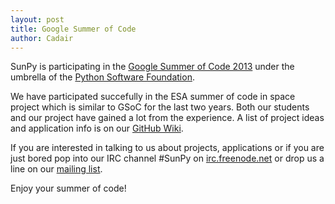 ```yaml
---
layout: post
title: Google Summer of Code
author: Cadair
---
```

SunPy is participating in the [Google Summer of Code 2013](http://http//www.google-melange.com/gsoc/homepage/google/gsoc2013) under the umbrella of the [Python Software Foundation](http://wiki.python.org/moin/SummerOfCode/2013).

We have participated succefully in the ESA summer of code in space project which is similar to GSoC for the last two years. Both our students and our project have gained a lot from the experience. A list of project ideas and application info is on our [GitHub Wiki](https://github.com/sunpy/sunpy/wiki/Google-Summer-of-Code).

If you are interested in talking to us about projects, applications or if you are just bored pop into our IRC channel #SunPy on [irc.freenode.net](http://www.sunpy.org/blog/irc.freenode.net) or drop us a line on our [mailing list](https://groups.google.com/forum/#!forum/sunpy).

Enjoy your summer of code!

